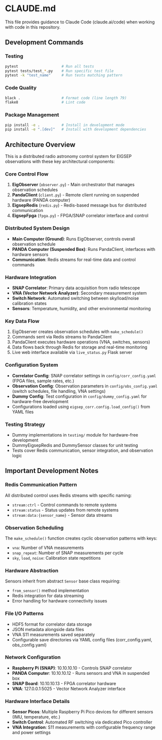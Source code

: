 # CLAUDE.md

This file provides guidance to Claude Code (claude.ai/code) when working with code in this repository.

## Development Commands

### Testing
```bash
pytest                    # Run all tests
pytest tests/test_*.py    # Run specific test file
pytest -k "test_name"     # Run tests matching pattern
```

### Code Quality
```bash
black .                   # Format code (line length 79)
flake8                    # Lint code
```

### Package Management
```bash
pip install -e .          # Install in development mode
pip install -e ".[dev]"   # Install with development dependencies
```

## Architecture Overview

This is a distributed radio astronomy control system for EIGSEP observations with these key architectural components:

### Core Control Flow
1. **EigObserver** (`observer.py`) - Main orchestrator that manages observation schedules
2. **PandaClient** (`client.py`) - Remote client running on suspended hardware (PANDA computer)
3. **EigsepRedis** (`redis.py`) - Redis-based message bus for distributed communication
4. **EigsepFpga** (`fpga.py`) - FPGA/SNAP correlator interface and control

### Distributed System Design
- **Main Computer (Ground)**: Runs EigObserver, controls overall observation schedule
- **PANDA Computer (Suspended Box)**: Runs PandaClient, interfaces with hardware sensors
- **Communication**: Redis streams for real-time data and control commands

### Hardware Integration
- **SNAP Correlator**: Primary data acquisition from radio telescope
- **VNA (Vector Network Analyzer)**: Secondary measurement system
- **Switch Network**: Automated switching between sky/load/noise calibration states
- **Sensors**: Temperature, humidity, and other environmental monitoring

### Key Data Flow
1. EigObserver creates observation schedules with `make_schedule()`
2. Commands sent via Redis streams to PandaClient
3. PandaClient executes hardware operations (VNA, switches, sensors)
4. Data flows back through Redis for storage and real-time monitoring
5. Live web interface available via `live_status.py` Flask server

### Configuration System
- **Correlator Config**: SNAP correlator settings in `config/corr_config.yaml` (FPGA files, sample rates, etc.)
- **Observation Config**: Observation parameters in `config/obs_config.yaml` (switch schedules, file handling, VNA settings)
- **Dummy Config**: Test configuration in `config/dummy_config.yaml` for hardware-free development
- Configurations loaded using `eigsep_corr.config.load_config()` from YAML files

### Testing Strategy
- Dummy implementations in `testing/` module for hardware-free development
- DummyEigsepRedis and DummySensor classes for unit testing
- Tests cover Redis communication, sensor integration, and observation logic

## Important Development Notes

### Redis Communication Pattern
All distributed control uses Redis streams with specific naming:
- `stream:ctrl` - Control commands to remote systems
- `stream:status` - Status updates from remote systems  
- `stream:data:{sensor_name}` - Sensor data streams

### Observation Scheduling
The `make_schedule()` function creates cyclic observation patterns with keys:
- `vna`: Number of VNA measurements
- `snap_repeat`: Number of SNAP measurements per cycle
- `sky`, `load`, `noise`: Calibration state repetitions

### Hardware Abstraction
Sensors inherit from abstract `Sensor` base class requiring:
- `from_sensor()` method implementation
- Redis integration for data streaming
- Error handling for hardware connectivity issues

### File I/O Patterns  
- HDF5 format for correlator data storage
- JSON metadata alongside data files  
- VNA S11 measurements saved separately
- Configurable save directories via YAML config files (corr_config.yaml, obs_config.yaml)

### Network Configuration
- **Raspberry Pi (SNAP)**: 10.10.10.10 - Controls SNAP correlator
- **PANDA Computer**: 10.10.10.12 - Runs sensors and VNA in suspended box  
- **SNAP Board**: 10.10.10.13 - FPGA correlator hardware
- **VNA**: 127.0.0.1:5025 - Vector Network Analyzer interface

### Hardware Interface Details
- **Sensor Picos**: Multiple Raspberry Pi Pico devices for different sensors (IMU, temperature, etc.)
- **Switch Control**: Automated RF switching via dedicated Pico controller
- **VNA Integration**: S11 measurements with configurable frequency range and power settings